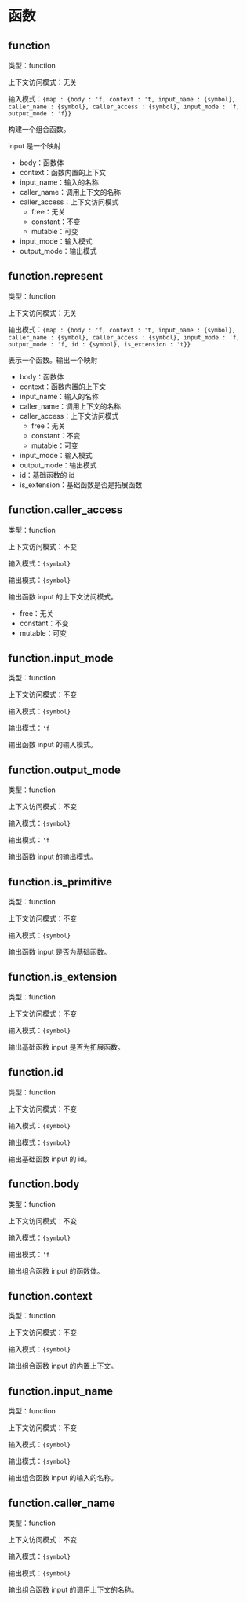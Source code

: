 # 函数

## function

类型：function

上下文访问模式：无关

输入模式：`{map : {body : 'f, context : 't, input_name : {symbol}, caller_name : {symbol}, caller_access : {symbol}, input_mode : 'f, output_mode : 'f}}`

构建一个组合函数。

input 是一个映射

- body：函数体
- context：函数内置的上下文
- input_name：输入的名称
- caller_name：调用上下文的名称
- caller_access：上下文访问模式
  - free：无关
  - constant：不变
  - mutable：可变
- input_mode：输入模式
- output_mode：输出模式

## function.represent

类型：function

上下文访问模式：无关

输出模式：`{map : {body : 'f, context : 't, input_name : {symbol}, caller_name : {symbol}, caller_access : {symbol}, input_mode : 'f, output_mode : 'f, id : {symbol}, is_extension : 't}}`

表示一个函数。输出一个映射

- body：函数体
- context：函数内置的上下文
- input_name：输入的名称
- caller_name：调用上下文的名称
- caller_access：上下文访问模式
  - free：无关
  - constant：不变
  - mutable：可变
- input_mode：输入模式
- output_mode：输出模式
- id：基础函数的 id
- is_extension：基础函数是否是拓展函数

## function.caller_access

类型：function

上下文访问模式：不变

输入模式：`{symbol}`

输出模式：`{symbol}`

输出函数 input 的上下文访问模式。

- free：无关
- constant：不变
- mutable：可变

## function.input_mode

类型：function

上下文访问模式：不变

输入模式：`{symbol}`

输出模式：`'f`

输出函数 input 的输入模式。

## function.output_mode

类型：function

上下文访问模式：不变

输入模式：`{symbol}`

输出模式：`'f`

输出函数 input 的输出模式。

## function.is_primitive

类型：function

上下文访问模式：不变

输入模式：`{symbol}`

输出函数 input 是否为基础函数。

## function.is_extension

类型：function

上下文访问模式：不变

输入模式：`{symbol}`

输出基础函数 input 是否为拓展函数。

## function.id

类型：function

上下文访问模式：不变

输入模式：`{symbol}`

输出模式：`{symbol}`

输出基础函数 input 的 id。

## function.body

类型：function

上下文访问模式：不变

输入模式：`{symbol}`

输出模式：`'f`

输出组合函数 input 的函数体。

## function.context

类型：function

上下文访问模式：不变

输入模式：`{symbol}`

输出组合函数 input 的内置上下文。

## function.input_name

类型：function

上下文访问模式：不变

输入模式：`{symbol}`

输出模式：`{symbol}`

输出组合函数 input 的输入的名称。

## function.caller_name

类型：function

上下文访问模式：不变

输入模式：`{symbol}`

输出模式：`{symbol}`

输出组合函数 input 的调用上下文的名称。
